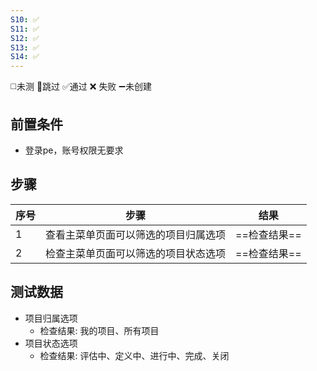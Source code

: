```yaml
---
S10: ✅
S11: ✅
S12: ✅
S13: ✅
S14: ✅
---
```

◻️未测    🚫跳过     ✅通过    ❌ 失败    ➖未创建

## 前置条件

- 登录pe，账号权限无要求

## 步骤

| 序号  | 步骤                 | 结果       |
| --- | ------------------ | -------- |
| 1   | 查看主菜单页面可以筛选的项目归属选项 | ==检查结果== |
| 2   | 检查主菜单页面可以筛选的项目状态选项 | ==检查结果== |

## 测试数据

- 项目归属选项
	- 检查结果: 我的项目、所有项目
- 项目状态选项
	- 检查结果: 评估中、定义中、进行中、完成、关闭

